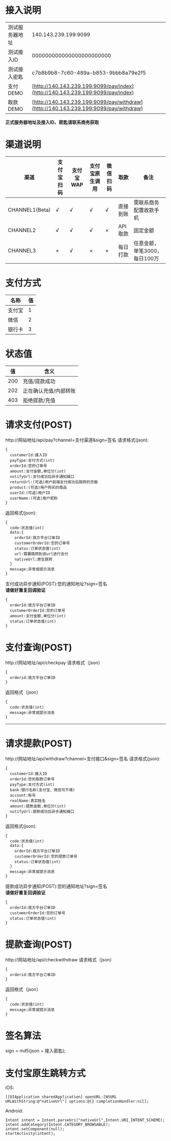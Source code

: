 接入说明
====
|||
|----|----|
|测试服务器地址|140.143.239.199:9099|
|测试接入ID|000000000000000000000000|
|测试接入密匙|c7b8b9b8-7c60-489a-b853-9bbb8a79e2f5|
|支付DEMO|[http://140.143.239.199:9099/pay/index](http://140.143.239.199:9099/pay/index)|
|取款DEMO|[http://140.143.239.199:9099/pay/withdraw](http://140.143.239.199:9099/pay/withdraw)|
**正式服务器地址及接入ID、密匙请联系商务获取**

渠道说明
====
|渠道|支付宝扫码|支付宝WAP|支付宝原生调用|微信扫码|取款|备注|
|----|----|----|----|----|----|----|
|CHANNEL1(Beta)|√|√|√|√|直接到账|需联系商务配置收款手机|
|CHANNEL2|√|√|√|×|API取款|固定金额|
|CHANNEL3|×|√|×|×|每日打款|任意金额，单笔3000，每日100万|

支付方式
====
|名称|值|
|----|----|
|支付宝|1|
|微信|2|
|银行卡|3|

状态值
====
|值|含义|
|----|----|
|200|充值/提款成功|
|202|正在确认充值/内部转账|
|403|拒绝提款/充值|

请求支付(POST)
====
http://网站地址/api/pay?channel=支付渠道&sign=签名
请求格式(json):
````
{
  customerId:接入ID
  payType:支付方式(int)
  orderId:您的订单号
  amount:支付金额,单位分(int)
  notifyUrl:支付成功后异步通知接口
  returnUrl:(可选)用户前端支付成功后跳转的页面
  product:(可选)用户购买的商品
  userId:(可选)用户ID
  userName:(可选)用户昵称
}
````
返回格式(json):
````
{
  code:状态值(int)
  data:{
    orderId:我方平台订单ID
    customerOrderId:您的订单号
    status:订单状态值(int)
    url:需要跳转到该url进行支付
    nativeUrl:原生跳转
  }
  message:异常或提示消息
}
````
支付成功异步通知(POST):您的通知地址?sign=签名  
**请做好重复回调验证**
````
{
  orderId:我方平台订单ID
  customerOrderId:您的订单号
  amount:支付金额,单位分(int)
  status:订单状态值(int)
}
````

支付查询(POST)
====
http://网站地址/api/checkpay
请求格式（json）
````
{
  orderid:我方平台订单ID
}
````
返回格式（json）
````
{
  code:状态值(int)
  message:异常或提示消息
}
````

----
请求提款(POST)
====
http://网站地址/api/withdraw?channel=支付接口&sign=签名
请求格式(json):
````
{
  customerId:接入ID
  orderId:您的取款订单号
  payType:支付方式(int)
  bank:银行名称(支付宝、微信可不填)
  account:账号
  realName:真实姓名
  amount:提款金额,单位分(int)
  notifyUrl:提款成功后异步通知接口
}
````
返回格式(json):
````
{
  code:状态值(int)
  data:{
    orderId:我方平台订单ID
    customerOrderId:您的提款订单号
    status:订单状态值(int)
  }
  message:异常或提示消息
}
````

提款成功异步通知(POST):您的通知地址?sign=签名  
**请做好重复回调验证**
````
{
  orderId:我方平台订单ID
  customerOrderId:您的订单号
  status:订单状态值(int)
}
````

提款查询(POST)
====
http://网站地址/api/checkwithdraw
请求格式（json）
````
{
  orderid:我方平台订单ID
}
````
返回格式（json）
````
{
  code:状态值(int)
  message:异常或提示消息
}
````

签名算法
====
sign = md5(json + 接入密匙);

支付宝原生跳转方式
==== 
iOS:
````
[[UIApplication sharedApplication] openURL:[NSURL URLWithString:@"nativeUrl"] options:@{} completionHandler:nil];
````  
Android:
````
Intent intent = Intent.parseUri("nativeUrl",Intent.URI_INTENT_SCHEME); intent.addCategory(Intent.CATEGORY_BROWSABLE); intent.setComponent(null);
startActivity(intent);
````
